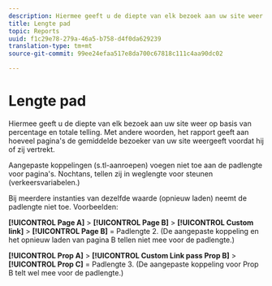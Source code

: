 ```yaml
---
description: Hiermee geeft u de diepte van elk bezoek aan uw site weer op basis van percentage en totale telling. Met andere woorden, het rapport geeft aan hoeveel pagina's de gemiddelde bezoeker van uw site weergeeft voordat hij of zij vertrekt.
title: Lengte pad
topic: Reports
uuid: f1c29e78-279a-46a5-b758-d4f0da629239
translation-type: tm+mt
source-git-commit: 99ee24efaa517e8da700c67818c111c4aa90dc02

---
```



# Lengte pad

Hiermee geeft u de diepte van elk bezoek aan uw site weer op basis van percentage en totale telling. Met andere woorden, het rapport geeft aan hoeveel pagina&#39;s de gemiddelde bezoeker van uw site weergeeft voordat hij of zij vertrekt.

Aangepaste koppelingen (s.tl-aanroepen) voegen niet toe aan de padlengte voor pagina&#39;s. Nochtans, tellen zij in weglengte voor steunen (verkeersvariabelen.)

Bij meerdere instanties van dezelfde waarde (opnieuw laden) neemt de padlengte niet toe. Voorbeelden:

**[!UICONTROL Page A]** > **[!UICONTROL Page B]** > **[!UICONTROL Custom link]** > **[!UICONTROL Page B]** = Padlengte 2. (De aangepaste koppeling en het opnieuw laden van pagina B tellen niet mee voor de padlengte.)

**[!UICONTROL Prop A]** > **[!UICONTROL Custom Link pass Prop B]** > **[!UICONTROL Prop C]** = Padlengte 3. (De aangepaste koppeling voor Prop B telt wel mee voor de padlengte.)
